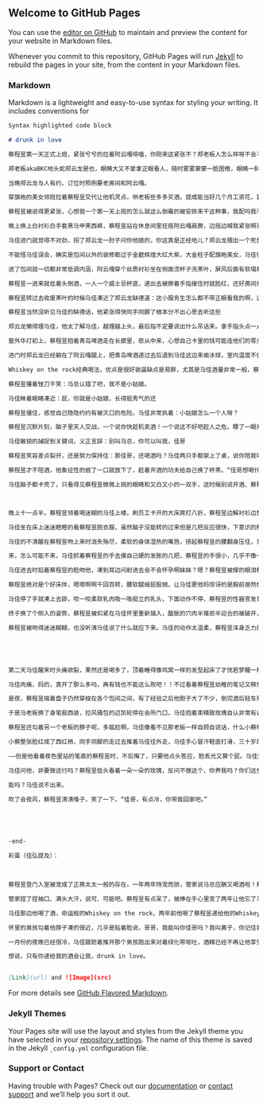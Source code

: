 ## Welcome to GitHub Pages

You can use the [editor on GitHub](https://github.com/AtLiSr1/f/edit/gh-pages/index.md) to maintain and preview the content for your website in Markdown files.

Whenever you commit to this repository, GitHub Pages will run [Jekyll](https://jekyllrb.com/) to rebuild the pages in your site, from the content in your Markdown files.

### Markdown

Markdown is a lightweight and easy-to-use syntax for styling your writing. It includes conventions for

```markdown
Syntax highlighted code block

# drunk in love

蔡程昱第一天正式上班，紧张兮兮的拉着阿云嘎唠嗑，你刚来这紧张不？郑老板人怎么样呀不会刁难我吧，阿云嘎无语，捏着蔡程昱肩膀把他塞回休息间，故意吓他：郑老板最爱挑你们新人的刺！

郑老板akaBKC地头蛇郑云龙是也，眼睛大又不爱拿正眼看人，随时雾雾蒙蒙一脸困倦，眼睛一斜过来就盯得人心虚腿软，这时候就只有阿云嘎敢觑着脸色上前给人捏捏手指、眨一眨眼睛撒个小娇化解僵局

当晚郑云龙与人有约，订位时照例要老房间和阿云嘎。

穿旗袍的美女领班拉着蔡程昱交代让他机灵点，哄老板些多多买酒，提成能当好几个月工资花，罢了还拧成蔡程昱一把：你小子好运气，多少新人姑娘想去郑老板那呢。

蔡程昱被说得更紧张，心想我一个第一天上班的怎么就这么倒霉的被安排来干这种事，我配吗我不配。

晚上换上白衬衫白手套黑马甲黑西裤，蔡程昱站在休息间里狂摇阿云嘎肩膀，边摇边喊我紧张啊哥！我紧张！！阿云嘎白他一眼，紧张个毛，郑老板人挺好的我白天是逗你呢

马佳进门就觉得不对劲，拐了郑云龙一肘子问你他娘的，你这真是正经地儿？郑云龙摆出一个死鱼眼：lowb少说两句。

不能怪马佳误会，确实是包间以外的装修都过于金碧辉煌大红大紫，大金柱子配旗袍美女，马佳很难不误会

进了包间就一切都非常低调内涵，阿云嘎穿个丝质衬衫坐在侧面烫杯子洗茶叶，屏风后面有软塌和温泉浴池，美人好茶烈酒，只能说不愧是你郑云龙

蔡程昱一进来就低着头倒酒，一人一个威士忌杯底，递出去被擦着手指接住时就脸红，还好房间灯光暗应该看不出来。

蔡程昱转过去收废茶叶的时候马佳凑近了郑云龙缺德道：这小服务生怎么都不带正眼看我的啊，这的企业文化？

蔡程昱当然没听见马佳的缺德话，他紧张得快同手同脚了根本分不出心思去听这些

郑云龙懒得理马佳，他太了解马佳，越理越上头，最后指不定要说出什么吊话来。拿手指头点一点桌面，蔡程昱紧张弯腰，郑云龙：我不喝威士忌，换青岛啤酒。

窗外华灯初上，蔡程昱抱着青岛啤酒走在长廊里，悲从中来，心想自己卡里的钱可能连他们的零头的零头的零头都够不上，当即又热血沸腾，今晚就要骗那个老板开它个十瓶二十瓶皇家礼炮！

进门时郑云龙已经躺在了阿云嘎腿上，把青岛啤酒递过去后退到马佳这边来凿冰球，室内温度不低，一个冰球很快就化小了。

Whiskey on the rock经典喝法，优点是很好装逼缺点是易醉，尤其是马佳酒量非常一般，蔡程昱冰球刚刚凿好，抬头看时马佳已经醉眼朦胧的冲他笑：小姑娘，怎么一个人呀？

蔡程昱攥着锉刀干笑：马总认错了吧，我不是小姑娘。

马佳眯着眼睛凑近：屁，你就是小姑娘，长得挺秀气的还

蔡程昱僵住，感觉自己隐隐约约有被灭口的危险。马佳非常执着：小姑娘怎么一个人呀？

蔡程昱沉默片刻，脑子里天人交战，一个说你快趁机卖酒！一个说这不好吧趁人之危。瞟了一眼郑云龙已经被扶到屏风后的软塌上去了，于是鼓起勇气卖酒：马总，您还喝吗？

马佳敏锐的捕捉到关键词，义正言辞：别叫马总，你可以叫我，佳哥

蔡程昱笑容差点裂开，还是努力保持住：那佳哥，还喝酒吗？马佳两只手都架上了桌，说你陪我喝、我就喝。行，舍不得孩子套不着狼舍不得喝酒赚不到提成，蔡程昱放开了点，试着撒个娇：那我给哥哥重新开一瓶我们一起喝呗？马佳心花怒放，嘿嘿，漂亮妹妹陪酒！

蔡程昱才不陪酒，他象征性的抿了一口就放下了，趁着开酒的功夫给自己换了杯茶。“佳哥想喝什么呀？给佳哥开一瓶路易十三好不好？”

马佳脑子都卡壳了，只看得见蔡程昱微微上挑的眼睛和又白又小的一双手，这时候别说开酒、蔡程昱给他倒一杯砒霜他都感觉不出来。蔡程昱笑的见牙不见眼，一瓶路易十三和一瓶黑桃a的提成就有够多了，他试着再让马佳开酒，马佳全部应下来，开、开他娘的，博美人一笑罢了，开几瓶破酒怎么啦！



晚上十一点半，蔡程昱领着喝迷糊的马佳上楼，刷员工卡开的大床房打八折，蔡程昱边解衬衫边想，开房钱等会让他给现金吧，可别说我捞，我真捞就赚这个八折的差价了。

马佳坐在床上迷迷瞪瞪的看蔡程昱脱衣服，虽然脑子没能转的过来但是几把反应很快，下意识的解皮带，但是脑子不清醒吧解不开，急了，站起来往蔡程昱身上扑，念念有词“妹妹帮我解一下、解一下皮带，”蔡程昱一只手撑着马佳一只手给自己脱裤子，压着马佳往床上倒

马佳的不清醒在蔡程昱吻上来时消失殆尽，柔软的身体湿热的嘴唇，捞起蔡程昱的腰翻身压住，拿回主动权就是他的主场。马佳什么人，二三十岁了性经验及其丰富，玩一个小男孩还是玩的转的，可是他的手伸下去摸到一个不属于男性的器官时还是愣了，湿漉漉的穴口一张一合吸着他的指尖，蔡程昱眯着眼睛看马佳，喘着气说哥，你来不来啊？

来，怎么可能不来，马佳抓着蔡程昱的手去摸自己硬的发胀的几把，蔡程昱的手很小，几乎不像一个一米八的男人的手，又小又软的手被另一只手包裹着死死扣在性器上，马佳爽爆，就着蔡程昱的脸上的绯色更硬了。

马佳进去时掐着蔡程昱的脸吻他，凑到耳边问射进去会不会怀孕啊妹妹？嗯？蔡程昱被撑的眼泪都出来了，没有前戏没有扩张没有润滑的性爱过于粗鲁，但是他适应能力还行，调整着呼吸尽力去迎合马佳抽插的动作，“怀、怀了哥哥养我吗？”马佳“操”了一声，让蔡程昱翻个身跪趴下来继续，握着他腰往自己几把上套。

蔡程昱绝对是个好床伴，嗯嗯啊啊千回百转，腰软腿细屁股翘，让马佳更他妈惊讶的是胸前居然像青春期少女一样有两捧薄而软的乳肉，浅褐色的乳头翘高，被马佳又捏又掐得红肿起来，蔡程昱吃痛，嗓子里喊出来的一声疼却像浸了蜜一样的又黏又娇。

马佳停了手就凑上去舔，咬一咬柔软乳肉吸一吸挺立的乳头，下面动作不停，蔡程昱的性器官发育的比正常女孩小，整个甬道都更紧更热，白嫩的肉瓣被对方耻毛磨得通红，蔡程昱头抵着手臂，他的腰已经开始发酸，身下敏感的软肉却仍然难以自持的绞紧性器，快感从尾椎骨一路上窜的感觉让他头脑发麻几乎喘不上气。

终于换了个侧入的姿势，蔡程昱被扣紧在马佳怀里重新插入，酸胀的穴肉半推拒半迎合的被破开，马佳掐着蔡程昱的腰往里入，这个姿势适合接吻，适合边抽插边揉捏乳肉，更适合凑到耳边说些床第之间半真半假的骚话，比如马佳问他，哥包养你要不要？

蔡程昱被吻得迷迷糊糊，也没听清马佳说了什么就应下来。马佳的动作太温柔，蔡程昱浑身乏力的窝在他怀里，睡过去前最后的记忆是马佳落在自己侧颈的吻。





第二天马佳醒来时头痛欲裂，果然还是喝多了，顶着睡得像鸡窝一样的发型起床了才恍若梦醒一样发现，屋子里只有自己，昨晚那个小男孩呢？他连名字都没有问。床头柜上放着一张账单，显示着昨晚消费路易十三x14瓶共123.2万元，青岛啤酒x6瓶共300元，武夷山大红袍一泡共1450元，再往下是蔡程昱的笔记：房费我刷了员工卡打八折，佳哥下楼时记得付钱哦！还有佳哥昨晚很大气～^_^蔡程昱留。

马佳肉痛，妈的，真开了那么多吗，再有钱也不能这么败吧！！不过看着蔡程昱幼稚的笔记又释怀，几把上好像还有那种温暖湿润的触感，感慨一下人好操钱难赚，一百多万换一个心水的好弟弟也值了，就是这弟弟怎么跑了，还记得床上敲定的包养吗？

是夜，蔡程昱端着盘子仍然穿梭在各个包间之间，有了经验之后他胆子大了不少，倒完酒后轻车熟路的坐个大腿摸摸脸，什么？问马佳？蔡蔡只能说技术不错、但除了打钱之外就别联系了吧。马佳倒是想打钱，他被419冲昏了头，现在头脑异常简单，他觉得蔡程昱干这个不就是缺钱吗，他马佳有钱，别的可能没有但就是有钱，蔡程昱有了钱就不用干这行了吧，就可以来当他的小情人了吧？

于是马老板换了身笔挺西装，拉风骚包的迈凯轮停在会所门口，马佳抱着束精致玫瑰自认非常有诚意的出现在蔡程昱面前。

蔡程昱还勾着另一个老板的脖子呢，多尴尬啊，马佳像看不见那老板一样自顾自说话，什么小蔡啊你昨晚答应了的，跟我走吧balabala，蔡程昱尴尬得头顶冒烟，周围逐渐围起了人圈来围观他俩，小声说句对不住啊艾总就给人先推开来，马佳见状更来劲声音更大了：蔡程昱！愿意不愿意的给句准话！

小蔡整张脸红成了西红柿，同手同脚的走过去推着马佳往外走，马佳手心冒汗鞋底打滑，三十岁的人生里头一次感到命运被别人把握的紧张，这人还只是一个普通money boy，马佳简直想扇自己一巴掌的后悔，脸都丢光了。

——但是他看着夜色里站的笔直的蔡程昱时，不后悔了，只要他点头答应，脸丢光又算个屁。马佳重新紧张起来，像第一次在董事会面前做报告一样紧张。蔡程昱也紧张，想说的话很多又都说不出来，半天憋出一句，哥，别开玩笑了。

马佳问他，非要做这行吗？蔡程昱低头看着一朵一朵的玫瑰，反问不做这个，你养我吗？你们这些大老板、不都是见一个爱一个，有了下一个，你还能养着我吗？

能吗？马佳说不出来。

吹了会夜风，蔡程昱清清嗓子，笑了一下，“佳哥，有点冷，你带我回家吧。”





-end-

彩蛋（佳弘提及）：

 

蔡程昱登门入室被宠成了正房太太一般的存在，一年两年恃宠而骄，管家说马总应酬又喝酒啦！蔡程昱说就这？管家说马总又去那种会所啦！蔡程昱说会回来的。管家掏出一叠马佳怀抱着另一个男孩的照片时蔡程昱终于愣了，有点迟钝的问，那他今晚不回来了吗？

管家捏了捏袖口、满头大汗，说可、可能吧。蔡程昱有点呆了，被捧在手心里宠了两年让他忘了马佳本质还是一个多金多情的人，没想到当年说的“下一个”来的这么快，行吧，不该对他有什么幻想的。

马佳那边他喝了酒，命运般的Whiskey on the rock，两年前他喝了蔡程昱递给他的Whiskey on the rock，今天他喝了怀里这个男孩递给他的，不是很清醒，下意识的抗拒，不能再喝了，蔡程昱还在家里等自己。

怀里的男孩勾着他脖子凑的很近，几乎是贴着脸说，哥哥，我能叫你佳哥吗？我叫黄子，你记住我的名字好不好？马佳想躲开，腿被咯得很难受，又想起蔡程昱坐在他怀里就不是这样的，蔡程昱整个人都好软，对啊，这不是蔡程昱，马佳，你在期待什么？

一月份的夜晚已经很冷，马佳踉跄着推开那个男孩跑出来对着绿化带呕吐，酒精已经不再让他享受，头一次感觉到自己不再年轻，冷风让他清醒了不少，此刻很想回家、回到他和蔡程昱的那个卧室，想用力的抱住蔡程昱告诉他我爱你。

想说，只有你递给我的酒会让我，drunk in love。


[Link](url) and ![Image](src)
```

For more details see [GitHub Flavored Markdown](https://guides.github.com/features/mastering-markdown/).

### Jekyll Themes

Your Pages site will use the layout and styles from the Jekyll theme you have selected in your [repository settings](https://github.com/AtLiSr1/f/settings). The name of this theme is saved in the Jekyll `_config.yml` configuration file.

### Support or Contact

Having trouble with Pages? Check out our [documentation](https://docs.github.com/categories/github-pages-basics/) or [contact support](https://github.com/contact) and we’ll help you sort it out.
